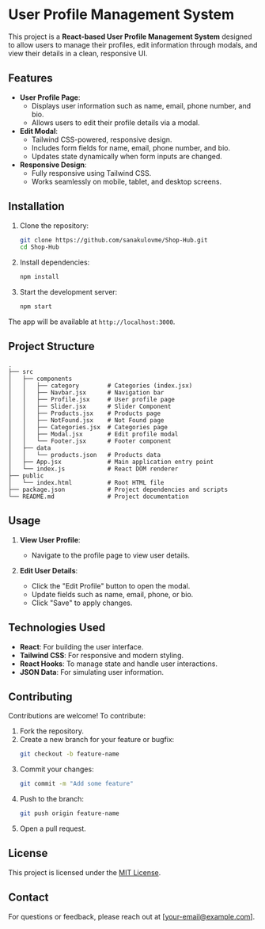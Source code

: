 # User Profile Management System

This project is a **React-based User Profile Management System** designed to allow users to manage their profiles, edit information through modals, and view their details in a clean, responsive UI.

## Features

- **User Profile Page**:
  - Displays user information such as name, email, phone number, and bio.
  - Allows users to edit their profile details via a modal.
- **Edit Modal**:
  - Tailwind CSS-powered, responsive design.
  - Includes form fields for name, email, phone number, and bio.
  - Updates state dynamically when form inputs are changed.
- **Responsive Design**:
  - Fully responsive using Tailwind CSS.
  - Works seamlessly on mobile, tablet, and desktop screens.

## Installation

1. Clone the repository:
   ```bash
   git clone https://github.com/sanakulovme/Shop-Hub.git
   cd Shop-Hub
   ```

2. Install dependencies:
   ```bash
   npm install
   ```

3. Start the development server:
   ```bash
   npm start
   ```

The app will be available at `http://localhost:3000`.

## Project Structure

```
.
├── src
│   ├── components
│   │   ├── category        # Categories (index.jsx)
│   │   ├── Navbar.jsx      # Navigation bar
│   │   ├── Profile.jsx     # User profile page
│   │   ├── Slider.jsx      # Slider Component
│   │   ├── Products.jsx    # Products page
│   │   ├── NotFound.jsx    # Not Found page
│   │   ├── Categories.jsx  # Categories page
│   │   ├── Modal.jsx       # Edit profile modal
│   │   └── Footer.jsx      # Footer component
│   ├── data
│   │   └── products.json   # Products data
│   ├── App.jsx             # Main application entry point
│   └── index.js            # React DOM renderer
├── public
│   └── index.html          # Root HTML file
├── package.json            # Project dependencies and scripts
└── README.md               # Project documentation
```

## Usage

1. **View User Profile**:
   - Navigate to the profile page to view user details.

2. **Edit User Details**:
   - Click the "Edit Profile" button to open the modal.
   - Update fields such as name, email, phone, or bio.
   - Click "Save" to apply changes.

## Technologies Used

- **React**: For building the user interface.
- **Tailwind CSS**: For responsive and modern styling.
- **React Hooks**: To manage state and handle user interactions.
- **JSON Data**: For simulating user information.

## Contributing

Contributions are welcome! To contribute:

1. Fork the repository.
2. Create a new branch for your feature or bugfix:
   ```bash
   git checkout -b feature-name
   ```
3. Commit your changes:
   ```bash
   git commit -m "Add some feature"
   ```
4. Push to the branch:
   ```bash
   git push origin feature-name
   ```
5. Open a pull request.

## License

This project is licensed under the [MIT License](LICENSE).

## Contact

For questions or feedback, please reach out at [your-email@example.com].
